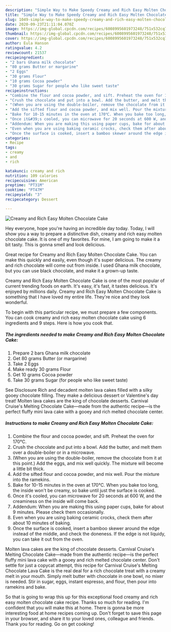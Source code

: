 ```yaml
---
description: "Simple Way to Make Speedy Creamy and Rich Easy Molten Chocolate Cake"
title: "Simple Way to Make Speedy Creamy and Rich Easy Molten Chocolate Cake"
slug: 1049-simple-way-to-make-speedy-creamy-and-rich-easy-molten-chocolate-cake
date: 2020-09-23T21:11:04.070Z
image: https://img-global.cpcdn.com/recipes/6008995601973248/751x532cq70/creamy-and-rich-easy-molten-chocolate-cake-recipe-main-photo.jpg
thumbnail: https://img-global.cpcdn.com/recipes/6008995601973248/751x532cq70/creamy-and-rich-easy-molten-chocolate-cake-recipe-main-photo.jpg
cover: https://img-global.cpcdn.com/recipes/6008995601973248/751x532cq70/creamy-and-rich-easy-molten-chocolate-cake-recipe-main-photo.jpg
author: Eula Hanson
ratingvalue: 4.2
reviewcount: 21537
recipeingredient:
- "2 bars Ghana milk chocolate"
- "80 grams Butter or margarine"
- "2 Eggs"
- "30 grams Flour"
- "10 grams Cocoa powder"
- "30 grams Sugar for people who like sweet taste"
recipeinstructions:
- "Combine the flour and cocoa powder, and sift. Preheat the oven for 170℃."
- "Crush the chocolate and put into a bowl. Add the butter, and melt them over a double-boiler or in a microwave."
- "(When you are using the double-boiler, remove the chocolate from it at this point.) Add the eggs, and mix well quickly. The mixture will become a little bit thick."
- "Add the sifted flour and cocoa powder, and mix well. Pour the mixture into the ramekins."
- "Bake for 10-15 minutes in the oven at 170℃. When you bake too long, the inside won&#39;t be creamy, so bake until just the surface is cooked."
- "Once it&#39;s cooled, you can microwave for 20 seconds at 600 W, and the creaminess on the inside will come back."
- "Addendum: When you are making this using paper cups, bake for about 9 minutes. Please check them occasionally."
- "Even when you are using baking ceramic crocks, check them after about 10 minutes of baking."
- "Once the surface is cooked, insert a bamboo skewer around the edge instead of the middle, and check the doneness. If the edge is not liquidy, you can take it out from the oven."
categories:
- Recipe
tags:
- creamy
- and
- rich

katakunci: creamy and rich 
nutrition: 109 calories
recipecuisine: American
preptime: "PT31M"
cooktime: "PT47M"
recipeyield: "3"
recipecategory: Dessert

---
```



![Creamy and Rich Easy Molten Chocolate Cake](https://img-global.cpcdn.com/recipes/6008995601973248/751x532cq70/creamy-and-rich-easy-molten-chocolate-cake-recipe-main-photo.jpg)

Hey everyone, hope you're having an incredible day today. Today, I will show you a way to prepare a distinctive dish, creamy and rich easy molten chocolate cake. It is one of my favorites. For mine, I am going to make it a bit tasty. This is gonna smell and look delicious.

Great recipe for Creamy and Rich Easy Molten Chocolate Cake. You can make this quickly and easily, even though it&#39;s super delicious. The creamy and rich chocolate will come out from inside. I used Ghana milk chocolate, but you can use black chocolate, and make it a grown-up taste.

Creamy and Rich Easy Molten Chocolate Cake is one of the most popular of current trending foods on earth. It's easy, it's fast, it tastes delicious. It's enjoyed by millions daily. Creamy and Rich Easy Molten Chocolate Cake is something that I have loved my entire life. They're nice and they look wonderful.


To begin with this particular recipe, we must prepare a few components. You can cook creamy and rich easy molten chocolate cake using 6 ingredients and 9 steps. Here is how you cook that.

<!--inarticleads1-->

##### The ingredients needed to make Creamy and Rich Easy Molten Chocolate Cake:

1. Prepare 2 bars Ghana milk chocolate
1. Get 80 grams Butter (or margarine)
1. Take 2 Eggs
1. Make ready 30 grams Flour
1. Get 10 grams Cocoa powder
1. Take 30 grams Sugar (for people who like sweet taste)


See Disclosure Rich and decadent molten lava cakes filled with a silky gooey chocolate filling. They make a delicious dessert or Valentine&#39;s day treat! Molten lava cakes are the king of chocolate desserts. Carnival Cruise&#39;s Melting Chocolate Cake—made from the authentic recipe—is the perfect fluffy mini lava cake with a gooey and rich melted chocolate center. 

<!--inarticleads2-->

##### Instructions to make Creamy and Rich Easy Molten Chocolate Cake:

1. Combine the flour and cocoa powder, and sift. Preheat the oven for 170℃.
1. Crush the chocolate and put into a bowl. Add the butter, and melt them over a double-boiler or in a microwave.
1. (When you are using the double-boiler, remove the chocolate from it at this point.) Add the eggs, and mix well quickly. The mixture will become a little bit thick.
1. Add the sifted flour and cocoa powder, and mix well. Pour the mixture into the ramekins.
1. Bake for 10-15 minutes in the oven at 170℃. When you bake too long, the inside won&#39;t be creamy, so bake until just the surface is cooked.
1. Once it&#39;s cooled, you can microwave for 20 seconds at 600 W, and the creaminess on the inside will come back.
1. Addendum: When you are making this using paper cups, bake for about 9 minutes. Please check them occasionally.
1. Even when you are using baking ceramic crocks, check them after about 10 minutes of baking.
1. Once the surface is cooked, insert a bamboo skewer around the edge instead of the middle, and check the doneness. If the edge is not liquidy, you can take it out from the oven.


Molten lava cakes are the king of chocolate desserts. Carnival Cruise&#39;s Melting Chocolate Cake—made from the authentic recipe—is the perfect fluffy mini lava cake with a gooey and rich melted chocolate center. Don&#39;t settle for just a copycat attempt, this recipe for Carnival Cruise&#39;s Melting Chocolate Lava Cake is the real deal for a rich chocolate treat with a creamy melt in your mouth. Simply melt butter with chocolate in one bowl, no mixer is needed. Stir in sugar, eggs, instant espresso, and flour, then pour into ramekins and bake. 

So that is going to wrap this up for this exceptional food creamy and rich easy molten chocolate cake recipe. Thanks so much for reading. I'm confident that you will make this at home. There is gonna be more interesting food at home recipes coming up. Don't forget to save this page in your browser, and share it to your loved ones, colleague and friends. Thank you for reading. Go on get cooking!
